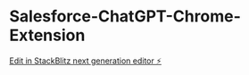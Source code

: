 # Salesforce-ChatGPT-Chrome-Extension

[Edit in StackBlitz next generation editor ⚡️](https://stackblitz.com/~/github.com/cu11en123/Salesforce-ChatGPT-Chrome-Extension)